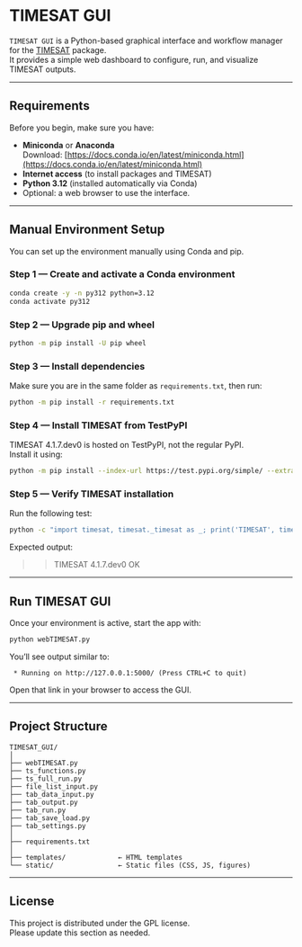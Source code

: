 # TIMESAT GUI

`TIMESAT GUI` is a Python-based graphical interface and workflow manager for the [TIMESAT](https://test.pypi.org/project/timesat/) package.  
It provides a simple web dashboard to configure, run, and visualize TIMESAT outputs.

---

## Requirements

Before you begin, make sure you have:

- **Miniconda** or **Anaconda**  
  Download: [https://docs.conda.io/en/latest/miniconda.html](https://docs.conda.io/en/latest/miniconda.html)
- **Internet access** (to install packages and TIMESAT)
- **Python 3.12** (installed automatically via Conda)
- Optional: a web browser to use the interface.

---

## Manual Environment Setup

You can set up the environment manually using Conda and pip.

### Step 1 — Create and activate a Conda environment
```bash
conda create -y -n py312 python=3.12
conda activate py312
```

### Step 2 — Upgrade pip and wheel
```bash
python -m pip install -U pip wheel
```

### Step 3 — Install dependencies
Make sure you are in the same folder as `requirements.txt`, then run:
```bash
python -m pip install -r requirements.txt
```

### Step 4 — Install TIMESAT from TestPyPI
TIMESAT 4.1.7.dev0 is hosted on TestPyPI, not the regular PyPI.  
Install it using:
```bash
python -m pip install --index-url https://test.pypi.org/simple/ --extra-index-url https://pypi.org/simple timesat
```

### Step 5 — Verify TIMESAT installation
Run the following test:
```bash
python -c "import timesat, timesat._timesat as _; print('TIMESAT', timesat.__version__, 'OK')"
```
Expected output:
>>TIMESAT 4.1.7.dev0 OK


---

## Run TIMESAT GUI

Once your environment is active, start the app with:
```bash
python webTIMESAT.py
```

You’ll see output similar to:
```
 * Running on http://127.0.0.1:5000/ (Press CTRL+C to quit)
```

Open that link in your browser to access the GUI.

---

## Project Structure

```
TIMESAT_GUI/
│
├── webTIMESAT.py
├── ts_functions.py
├── ts_full_run.py
├── file_list_input.py
├── tab_data_input.py
├── tab_output.py
├── tab_run.py
├── tab_save_load.py
├── tab_settings.py
│
├── requirements.txt
│
├── templates/             ← HTML templates
└── static/                ← Static files (CSS, JS, figures)
```

---

## License

This project is distributed under the GPL license.  
Please update this section as needed.
